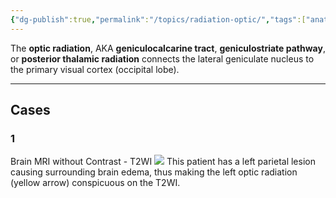```yaml
---
{"dg-publish":true,"permalink":"/topics/radiation-optic/","tags":["anatomy","MRI","brain"],"created":"2023-08-21T11:39:32.776-07:00","updated":"2023-09-10T21:27:41.512-07:00"}
---
```



The **optic radiation**, AKA **geniculocalcarine tract**, **geniculostriate pathway**, or **posterior thalamic radiation** connects the lateral geniculate nucleus to the primary visual cortex (occipital lobe).

---

## Cases

### 1

Brain MRI without Contrast - T2WI
![](https://i.imgur.com/VN5JArx.png)
This patient has a left parietal lesion causing surrounding brain edema, thus making the left optic radiation (yellow arrow) conspicuous on the T2WI.
